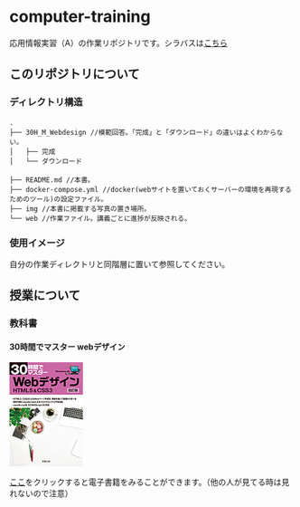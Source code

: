 # computer-training
応用情報実習（A）の作業リポジトリです。シラバスは[こちら](https://syllabus.kyoto-su.ac.jp/syllabus/html/2024/3749.html)

## このリポジトリについて
### ディレクトリ構造
```
.
├── 30H_M_Webdesign //模範回答。「完成」と「ダウンロード」の違いはよくわからない。
│   ├── 完成
│   └── ダウンロード

├── README.md //本書。
├── docker-compose.yml //docker(webサイトを置いておくサーバーの環境を再現するためのツール)の設定ファイル。
├── img //本書に掲載する写真の置き場所。
└── web //作業ファイル。講義ごとに進捗が反映される。
```
### 使用イメージ
自分の作業ディレクトリと同階層に置いて参照してください。


## 授業について
### 教科書
#### 30時間でマスター webデザイン
[![教科書](./img/textbook.jpg)](https://www.jikkyo.co.jp/book/detail/20326025)

[ここ](https://elib.maruzen.co.jp/elib/html/BookDetail/Id/3000089940?0)をクリックすると電子書籍をみることができます。（他の人が見てる時は見れないので注意）

